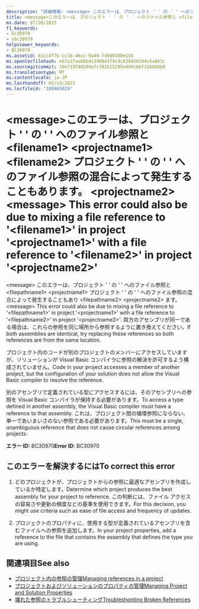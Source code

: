 ```yaml
---
description: "詳細情報: <message> このエラーは、プロジェクト ' ' の ' ' へのファイル参照と、 <filename1> <projectname1> <filename2> プロジェクト ' ' の ' ' へのファイル参照との混合によって発生することがあります。 <projectname2>"
title: <message>このエラーは、プロジェクト ' ' の ' ' へのファイル参照と <filename1> <projectname1> <filename2> プロジェクト ' ' の ' ' へのファイル参照の混合によって発生することもあります。 <projectname2>
ms.date: 07/20/2015
f1_keywords:
- bc30970
- vbc30970
helpviewer_keywords:
- BC30970
ms.assetid: 81cc4f7b-cc16-46cc-9a49-74980300e158
ms.openlocfilehash: e67a37ae68b41390843f9c9c839458294c5a863c
ms.sourcegitcommit: 10e719780594efc781b15295e499c66f316068b8
ms.translationtype: MT
ms.contentlocale: ja-JP
ms.lasthandoff: 02/14/2021
ms.locfileid: "100465029"
---
```

# <a name="message-this-error-could-also-be-due-to-mixing-a-file-reference-to-filename1-in-project-projectname1-with-a-file-reference-to-filename2-in-project-projectname2"></a><span data-ttu-id="1bc42-103">\<message>このエラーは、プロジェクト ' ' の ' ' へのファイル参照と \<filename1> \<projectname1> \<filename2> プロジェクト ' ' の ' ' へのファイル参照の混合によって発生することもあります。 \<projectname2></span><span class="sxs-lookup"><span data-stu-id="1bc42-103">\<message> This error could also be due to mixing a file reference to '\<filename1>' in project '\<projectname1>' with a file reference to '\<filename2>' in project '\<projectname2>'</span></span>

<span data-ttu-id="1bc42-104">\<message> このエラーは、プロジェクト ' ' の ' ' へのファイル参照と \<filepathname1> \<projectname1> プロジェクト ' ' の ' ' へのファイル参照の混合によって発生することもあり \<filepathname2> \<projectname2> ます。</span><span class="sxs-lookup"><span data-stu-id="1bc42-104">\<message> This error could also be due to mixing a file reference to '\<filepathname1>' in project '\<projectname1>' with a file reference to '\<filepathname2>' in project '\<projectname2>'.</span></span>  <span data-ttu-id="1bc42-105">両方のアセンブリが同一である場合は、これらの参照を同じ場所から参照するように置き換えてください。</span><span class="sxs-lookup"><span data-stu-id="1bc42-105">If both assemblies are identical, try replacing these references so both references are from the same location.</span></span>  
  
 <span data-ttu-id="1bc42-106">プロジェクト内のコードが別のプロジェクトのメンバーにアクセスしていますが、ソリューションが Visual Basic コンパイラに参照の解決を許可するよう構成されていません。</span><span class="sxs-lookup"><span data-stu-id="1bc42-106">Code in your project accesses a member of another project, but the configuration of your solution does not allow the Visual Basic compiler to resolve the reference.</span></span>  
  
 <span data-ttu-id="1bc42-107">別のアセンブリで定義されている型にアクセスするには、そのアセンブリへの参照を Visual Basic コンパイラが保持する必要があります。</span><span class="sxs-lookup"><span data-stu-id="1bc42-107">To access a type defined in another assembly, the Visual Basic compiler must have a reference to that assembly.</span></span> <span data-ttu-id="1bc42-108">これは、プロジェクト間の循環参照にならない、単一であいまいさのない参照である必要があります。</span><span class="sxs-lookup"><span data-stu-id="1bc42-108">This must be a single, unambiguous reference that does not cause circular references among projects.</span></span>  
  
 <span data-ttu-id="1bc42-109">**エラー ID:** BC30970</span><span class="sxs-lookup"><span data-stu-id="1bc42-109">**Error ID:** BC30970</span></span>  
  
## <a name="to-correct-this-error"></a><span data-ttu-id="1bc42-110">このエラーを解決するには</span><span class="sxs-lookup"><span data-stu-id="1bc42-110">To correct this error</span></span>  
  
1. <span data-ttu-id="1bc42-111">どのプロジェクトが、プロジェクトからの参照に最適なアセンブリを作成しているか特定します。</span><span class="sxs-lookup"><span data-stu-id="1bc42-111">Determine which project produces the best assembly for your project to reference.</span></span> <span data-ttu-id="1bc42-112">この判断には、ファイル アクセスの容易さや更新の頻度などの基準を使用できます。</span><span class="sxs-lookup"><span data-stu-id="1bc42-112">For this decision, you might use criteria such as ease of file access and frequency of updates.</span></span>  
  
2. <span data-ttu-id="1bc42-113">プロジェクトのプロパティに、使用する型が定義されているアセンブリを含むファイルへの参照を追加します。</span><span class="sxs-lookup"><span data-stu-id="1bc42-113">In your project properties, add a reference to the file that contains the assembly that defines the type you are using.</span></span>  
  
## <a name="see-also"></a><span data-ttu-id="1bc42-114">関連項目</span><span class="sxs-lookup"><span data-stu-id="1bc42-114">See also</span></span>

- [<span data-ttu-id="1bc42-115">プロジェクト内の参照の管理</span><span class="sxs-lookup"><span data-stu-id="1bc42-115">Managing references in a project</span></span>](/visualstudio/ide/managing-references-in-a-project)
- [<span data-ttu-id="1bc42-116">プロジェクトおよびソリューションのプロパティの管理</span><span class="sxs-lookup"><span data-stu-id="1bc42-116">Managing Project and Solution Properties</span></span>](/visualstudio/ide/managing-project-and-solution-properties)
- [<span data-ttu-id="1bc42-117">壊れた参照のトラブルシューティング</span><span class="sxs-lookup"><span data-stu-id="1bc42-117">Troubleshooting Broken References</span></span>](/visualstudio/ide/troubleshooting-broken-references)
